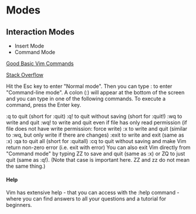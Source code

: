 # Modes

## Interaction Modes

* Insert Mode
* Command Mode

[Good Basic Vim Commands](https://coderwall.com/p/adv71w/basic-vim-commands-for-getting-started)



[Stack Overflow](https://stackoverflow.com/a/11828573/5177704)

Hit the Esc key to enter "Normal mode". Then you can type : to enter "Command-line mode". A colon \(:\) will appear at the bottom of the screen and you can type in one of the following commands. To execute a command, press the Enter key.

:q to quit \(short for :quit\) :q! to quit without saving \(short for :quit!\) :wq to write and quit :wq! to write and quit even if file has only read permission \(if file does not have write permission: force write\) :x to write and quit \(similar to :wq, but only write if there are changes\) :exit to write and exit \(same as :x\) :qa to quit all \(short for :quitall\) :cq to quit without saving and make Vim return non-zero error \(i.e. exit with error\) You can also exit Vim directly from "Command mode" by typing ZZ to save and quit \(same as :x\) or ZQ to just quit \(same as :q!\). \(Note that case is important here. ZZ and zz do not mean the same thing.\)

#### Help

Vim has extensive help - that you can access with the :help command - where you can find answers to all your questions and a tutorial for beginners.

